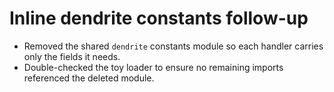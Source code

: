 # Inline dendrite constants follow-up

- Removed the shared `dendrite` constants module so each handler carries only the fields it needs.
- Double-checked the toy loader to ensure no remaining imports referenced the deleted module.
